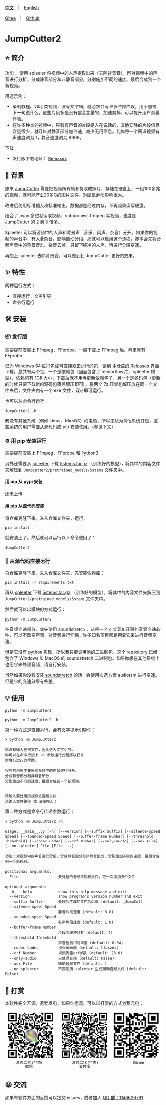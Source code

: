 [中文](./README.md)　|　[English](./README_en.md) 

[Gitee](https://gitee.com/haujet/JumpCutter2)　|　[Github](https://github.com/HaujetZhao/JumpCutter2) 

# JumpCutter2

## ⭐ 简介

功能： 使用 spleeter 将视频中的人声提取出来（去除背景音），再对视频中的声音进行分析，分成静音部分和非静音部分，分别施加不同的速度，最后合成到一个新视频。

用途示例： 

* 录制教程、vlog 类视频，没有文字稿，就必然会有许多空隙片段，用于思考下一句说什么，这些片段多是没有信息含量的，加速剪掉，可以提升用户观看体验。
* 在许多种类的视频中，只有有声音的片段是人在说话的，其他安静的片段信息含量很少，就可以对静音部分加倍速，减少无用信息。比如将一个网课视频有声速度调为 1，静音速度调为 9999。

下载：

- 发行版下载地址： [Releases](../../releases) 

## 📝 背景

原来 [JumpCutter](https://github.com/carykh/jumpcutter) 需要把视频所有帧都提取成照片，存储在硬盘上，一段100多兆的视频，就可能产生20多G的图片文件，对硬盘寿命影响很大。

改进后使用标准输入和标准输出，数据都是经过内存，不再频繁读写硬盘。

结合了 pyav 多进程读取视频、subprocess ffmpeg 写视频，速度是 JumpCutter 的 2 到 3 倍多。

Spleeter 可以将音频中的人声和背景声（音乐、风声、杂音）分开。如果你的视频的声音中，有大量杂音，影响自动分段，那就可以启用这个选项，脚本会先将音频声音中的背景音乐、杂音去掉，只留下纯净的人声，再进行分段变速。

再加上 spleeter 去除背景音，可以做到比 JumpCutter 更好的效果。

## ✨ 特性

两种运行方式：

* 直接运行，文字引导
* 命令行运行

## 🛠️ 安装

### 📦 发行版

需要提前安装上 FFmpeg、FFprobe，一般下载上 FFmpeg 后，包里就有 FFprobe

已为 Windows 64 位打包成可直接双击运行的包，请到 [本仓库的 Releases](../../releases) 界面下载。总共有两个包，一个是依赖包（里面包含了 tensorflow 库、spleeter 模型），依赖包有 1GB 大小，下载后就不用再更新依赖包了，另一个是源码包（更新的时候只要下载新的源码包覆盖解压即可），将两个 7z 压缩包解压放在同一个文件夹后，文件夹内有一个 exe 文件，双击即可运行。 

也可以从命令行运行：

```
JumpCutter2 -h
```

我没有其他系统（例如 Linux、MacOS）的电脑，所以无法为其他系统打包，这些系统的用户需要从源代码或 pip 安装使用。（参见下文）

### ⚙️ 用 pip 安装运行

需要提前安装上 FFmpeg、FFprobe 和 Python3

另外还需要从 [spleeter](https://github.com/deezer/spleeter/releases) 下载 [5stems.tar.gz](https://github.com/deezer/spleeter/releases/download/v1.4.0/5stems.tar.gz) （训练好的模型），将其中的内容文件夹解压到 `JumpCutter2/pretrained_models/5stems` 文件夹中。

#### 用 pip 从 pypi 安装

还未上传

#### 用 pip 从源代码安装

将仓库克隆下来，进入仓库文件夹，运行：

```
pip install .
```

就安装上了。然后就可以运行以下命令使用了：

```
JumpCutter2
```

### 📄 从源代码直接运行

将仓库克隆下来，进入仓库文件夹，先安装依赖库：

```
pip install -r requirements.txt
```

再从 [spleeter](https://github.com/deezer/spleeter/releases) 下载 [5stems.tar.gz](https://github.com/deezer/spleeter/releases/download/v1.4.0/5stems.tar.gz) （训练好的模型），将其中的内容文件夹解压到 `JumpCutter2/pretrained_models/5stems` 文件夹中。

然后就可以以模块的方式运行：

```
python -m JumpCutter2
```

在音频变速部分，优先使用 [soundstretch](http://www.surina.net/soundtouch/soundstretch.html) ，这是一个 c 实现的开源的音频变速软件，可以不改变声调，对音频进行伸缩，许多知名项目都是用着它来进行音频变速。

但是它没有 python 实现，所以我只能调用他的二进制包。这个 repository 已经包含了 Windows 和 MacOS 的 soundstretch 二进制包。如果你想在其他系统上也用它来处理音频，请自行安装。

当然如果你没有安装 [soundstretch](http://www.surina.net/soundtouch/soundstretch.html) 的话，会使用次选方案 audiotsm 进行变速。但是它的变速效果有些差。

## 💡 使用

```
python -m JumpCutter2
```

```shell
python -m JumpCutter2 -h
```

第一种方式是直接运行，会有文字提示引导你：

```
> python -m JumpCutter2

你没有输入任何文件，因此进入文字引导。
你可以在命令行加上 -h 参数运行此程序以获得
命令行运行的帮助。

程序的用处主要是对视频中的声音进行分析，
分成静音部分和非静音部分，
分别施加不同的速度，最后合成到一个新视频。


请输入要处理的视频或音频文件
请输入文件路径 或 直接拖入：
```

第二种方式是命令行传递参数运行：

```
> python -m JumpCutter2 -h

usage: __main__.py [-h] [--version] [--suffix Suffix] [--silence-speed Speed] [--sounded-speed Speed] [--buffer-frame Number] [--threshold Threshold] [--codec Codec] [--crf Number] [--only-audio] [--aux File] [--no-spleeter] File [File ...]

功能：对视频中的声音进行分析，分成静音部分和非静音部分，分别施加不同的速度，最后合成到一个新视频。

positional arguments:
  File                  要处理的音频或视频文件，可一次添加多个文件

optional arguments:
  -h, --help            show this help message and exit
  --version             show program's version number and exit
  --suffix Suffix       处理后生成的文件名后缀 (default: _JumpCut)
  --silence-speed Speed
                        静音片段速度 (default: 8.0)
  --sounded-speed Speed
                        有声片段速度 (default: 1.0)
  --buffer-frame Number
                        片段间缓冲帧数 (default: 4)
  --threshold Threshold
                        声音检测相对阈值 (default: 0.04)
  --codec Codec         视频编码器 (default: libx264)
  --crf Number          视频质量crf参数 (default: 23.0)
  --only-audio          只处理音频 (default: False)
  --aux File            辅助音频文件 (default: )
  --no-spleeter         不要使用 spleeter 生成辅助音频文件 (default: False)
```

## 🔋 打赏

本软件完全开源，用爱发电，如果你愿意，可以以打赏的方式为我充电：

![sponsor](assets/Sponsor.png)

## 😀 交流

如果有软件方面的反馈可以提交 issues，或者加入 [QQ 群：1146626791](https://qm.qq.com/cgi-bin/qm/qr?k=DgiFh5cclAElnELH4mOxqWUBxReyEVpm&jump_from=webapi) 
